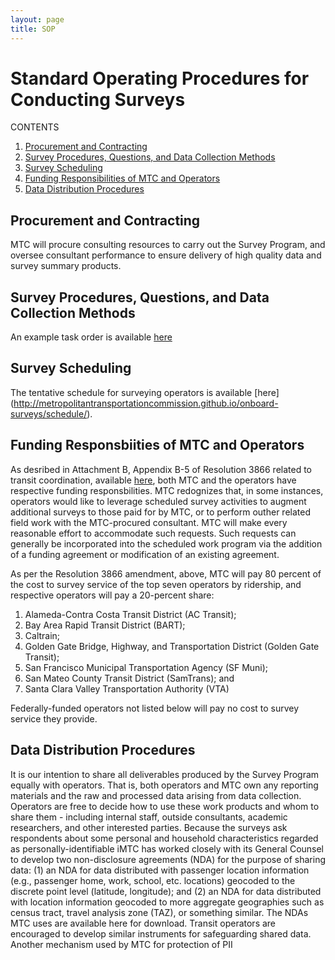 ```yaml
---
layout: page
title: SOP
---
```


# Standard Operating Procedures for Conducting Surveys

CONTENTS

1. [Procurement and Contracting](#procurement-and-contracting)
2. [Survey Procedures, Questions, and Data Collection Methods](#survey-procedures-questions)
3. [Survey Scheduling](#survey-scheduling)
4. [Funding Responsibilities of MTC and Operators](#funding-responsibilities)
5. [Data Distribution Procedures](#data-distribution-procedures)


## Procurement and Contracting


MTC will procure consulting resources to carry out the Survey Program, and oversee consultant performance to ensure delivery of high quality data and survey summary products. 













## Survey Procedures, Questions, and Data Collection Methods


An example task order is available [here](https://mtcdrive.box.com/Example-Task-Order)












## Survey Scheduling

The tentative schedule for surveying operators is available [here] (http://metropolitantransportationcommission.github.io/onboard-surveys/schedule/).









## Funding Responsbiities of MTC and Operators


As desribed in Attachment B, Appendix B-5 of Resolution 3866 related to transit coordination, available [here](https://mtcdrive.box.com/Resolution-3866-Amendment), both MTC and the operators have respective funding responsbilities. MTC redognizes that, in some instances, operators would like to leverage scheduled survey activities to augment additional surveys to those paid for by MTC, or to perform outher related field work with the MTC-procured consultant. MTC will make every reasonable effort to accommodate such requests. Such requests can generally be incorporated into the scheduled work program via the addition of a funding agreement or modification of an existing agreement. 

As per the Resolution 3866 amendment, above, MTC will pay 80 percent of the cost to survey service of the top seven operators by ridership, and respective operators will pay a 20-percent share:

1. Alameda-Contra Costa Transit District (AC Transit);
2. Bay Area Rapid Transit District (BART);
3. Caltrain;
4. Golden Gate Bridge, Highway, and Transportation District (Golden Gate Transit); 
5. San Francisco Municipal Transportation Agency (SF Muni); 
6. San Mateo County Transit District (SamTrans); and
7. Santa Clara Valley Transportation Authority (VTA)

Federally-funded operators not listed below will pay no cost to survey service they provide.











## Data Distribution Procedures

It is our intention to share all deliverables produced by the Survey Program equally with operators. That is, both operators and MTC own any reporting materials and the raw and processed data arising from data collection. Operators are free to decide how to use these work products and whom to share them - including internal staff, outside consultants, academic researchers, and other interested parties. Because the surveys ask respondents about some personal and household characteristics regarded as personally-identifiable iMTC has worked closely with its General Counsel to develop two non-disclosure agreements (NDA) for the purpose of sharing data: (1) an NDA for data distributed with passenger location information (e.g., passenger home, work, school, etc. locations) geocoded to the discrete point level (latitude, longitude); and (2) an NDA for data distributed with location information geocoded to more aggregate geographies such as census tract, travel analysis zone (TAZ), or something similar. The NDAs MTC uses are available here for download. Transit operators are encouraged to develop similar instruments for safeguarding shared data. Another mechanism used by MTC for protection of PII 